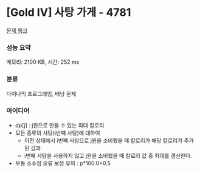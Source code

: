 # [Gold IV] 사탕 가게 - 4781 

[문제 링크](https://www.acmicpc.net/problem/4781) 

### 성능 요약

메모리: 2100 KB, 시간: 252 ms

### 분류

다이나믹 프로그래밍, 배낭 문제

### 아이디어

- dp[j] : j원으로 만들 수 있는 최대 칼로리
- 모든 종류의 사탕(i번째 사탕)에 대하여
  - 이전 상태에서 i번째 사탕으로 j원을 소비했을 때 칼로리가 해당 칼로리가 추가된 값과
  - i번째 사탕을 사용하지 않고 j원을 소비했을 때 칼로리 값
  중 최대를 갱신한다.
- 부동 소수점 오류 보정 유의 : p*100.0+0.5
